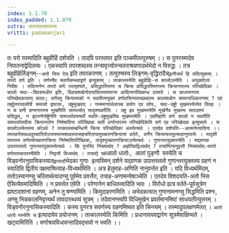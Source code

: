 ```yaml
---
index: 1.1.70
index_padded: 1.1.070
sutra: तपरस्तत्कालस्य
vritti: padamanjari

---
```

तः परो यस्मादिति बहुव्रीहिं दर्शयति । तादपि परस्तपर इति पञ्चमीतत्पुरुषम् ।। स पुनरस्मादेव निपातनाद्वेदितव्यः । एकस्यापि तपरशब्दस्य तन्त्रावृत्त्योरन्यतराश्रयणादर्थभेदो न विरुद्धः । तत्र बहुव्रीहेर्लिङ्गम्--`अतो भिस ऐस्` इति तपरकरणम् । तत्पुरुषस्य लिङ्गम्-वृद्धिरादैच्` इत्यैजर्थं हि तदित्युक्तम् ।
तपरो वर्ण इति । वर्णस्यैव सवर्णंसम्भवाद्वर्ण इत्युक्तम् । तत्कालस्येति बहुव्रीहिः-स कालोऽस्येति । अयुक्तोऽयं निर्देशः । तदित्यनेन तपरो वर्णः परामृश्यते, प्रसिद्धपरिमाणा च क्रिया प्रसिद्धपरिमाणस्य क्रियान्तरस्य परिच्छेदिका । कालो यथा--दिवसमधीत इति, दिवसशब्देनोदयादिरस्तमयान्त आदित्यगतिप्रबन्ध उच्यते । स चाध्ययनस्य परिच्छेदकत्वात् कालः; वर्णस्तु क्रियात्मको न भवतीत्ययुक्तं वर्णवाचिनस्तच्छब्दस्य कालशब्देन सामानाधिकरण्यम् ? एवं तर्ह्युत्तरपदलोपी समासो द्रष्टव्यः, उष्ट्रमुखवत् । गम्यमानार्थत्वाच्च प्रयोग एव लोपः, यथा-उष्ट्रो मुखमस्येत्येव विग्रहः । न च प्रणी प्रण्यन्तरस्य मुखमिति सामर्थ्यात् सादृश्यप्रतीतिः । उष्ट्र इव मुखमस्येति मुखेनैव मुखस्य सादडश्यं प्रसिद्धम्, न कृत्स्नेनोष्ट्रेणेति सामर्थ्यादयमर्थो भवति-उष्ट्रमुखमिव मुखमस्येति । एवमिहापि वर्णः कालो न भवतीति सामर्थ्यात्तदीया क्रियान्तरेण निमेषादिना परिच्छिन्ना सती वर्णान्तरस्य परिच्छेदिकेति वर्ण एव परिच्छेदक इत्युच्यते । स कालोऽस्येत्यस्य कोऽर्थः ? तत्कालसम्बन्धिनी क्रिया परिच्छेदिका अस्येत्यर्थः । एतदेव दर्शयति--आत्मनेत्यादिना ।। तपरवर्णसन्नधावुच्चारितोऽप्ययमात्मशब्दस्तत्सहचरितायामुच्चारणक्रियायां वर्तते, वर्णेन क्रियायास्तुल्यत्वानुपपत्तेः । यादृशी तपरस्य वर्णस्योच्चारणक्रिया निमेषादिपरिच्छिन्ना, तादृश्युच्चारणक्रियाऽस्येत्यर्थः ।
गुणान्तरयुक्तस्येति । यद्ग्रणक उपात्तस्ततो गुणान्तरयुक्तस्येत्यर्थः । किं पुनरिदं नियमार्थम् ? अहोस्विद्विध्यर्थम् ? तत्राणित्यनुवृत्तौ नियमार्थम्-तपरो वर्णस्तत्कालस्यैवेति । निवृत्तौ विध्यर्थम् । तत्राद्ये पक्षे `आतो धातोः`, `आतां पुङ्णौ` `यस्येति च` `विड्वनोरनुवासिकस्यात्` इत्यादौ `भेदका गुणाः` `इत्यस्मिन् दर्शने यद्ग्रणक उपात्तस्ततो गुणान्तरयुक्तस्य ग्रहणं न स्यादिति द्वितीयं पक्षमाश्रित्याह-विध्यर्थमिति । अत्र हेतुमाह-अणिति नानुवर्त्तत इति । यदि विध्यर्थमिदम्, ततोऽस्यानण्सु चरितार्थत्वादण्सु पूर्वमेव प्रवर्त्तेत, तत्राह-अणामन्येषाञ्चेति । एतदेव विशदयति-अतो भिस ऐसित्येवमादिष्विति । न प्रवर्त्तत एवेति । परेणानेन बाधितत्वादिति भावः । विरोधो ह्यत्र वर्तते-पूर्वसूत्रेण ह्यष्टादशानां ग्रहणम्, अनेन तु षण्णामिति ।
किमुदाहरणमिति । अभेदकत्वात् गुणानामनण्सु सिद्धमिति प्रश्नः, अण्सु भिन्नकालनिवृत्त्यर्थं तावदारब्धव्यं सूत्रम् । तदेवानण्स्वपि विधिमुखेन प्रवर्तमानमिष्टं साधयतीत्युत्तरम् । विड्वनोरनुनासिकस्यादिति । कस्य पुनरत्र सवर्णस्य ग्रहणमिष्यत इति चिन्त्यम् । तस्मादुपलक्षणमेतत् । `आतो धातोः` `यस्येति च` इत्यादावेव प्रयोजनम् ।
तत्कालस्येति किमिति । प्रधानावयवद्वारेण सूत्रमेवाक्षिप्यते । खट्वामिरिति । वर्णाश्रयविधावन्तादिवद्भावो न भवति ।।